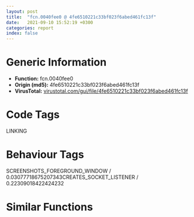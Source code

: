 ```yaml
---
layout: post
title:  "fcn.0040fee0 @ 4fe6510221c33bf023f6abed461fc13f"
date:   2021-09-10 15:52:19 +0300
categories: report
index: false
---
```


# Generic Information
- **Function:** fcn.0040fee0
- **Origin (md5):** 4fe6510221c33bf023f6abed461fc13f
- **VirusTotal:** [virustotal.com/gui/file/4fe6510221c33bf023f6abed461fc13f][virustotal_ref]

# Code Tags
<span class="tag" id="LINKING">LINKING</span>


# Behaviour Tags
<span class="bhv-tag" id="SCREENSHOTS_FOREGROUND_WINDOW">SCREENSHOTS_FOREGROUND_WINDOW / 0.03077718675207343</span><span class="bhv-tag" id="CREATES_SOCKET_LISTENER">CREATES_SOCKET_LISTENER / 0.22309018422424232</span>

# Similar Functions
<script type="text/javascript" src="https://www.gstatic.com/charts/loader.js"></script>
<script type="text/javascript">

    google.charts.load('current', {'packages':['corechart']});
    google.charts.setOnLoadCallback(drawChart);

    function drawChart() {
    var data = new google.visualization.DataTable();
        data.addColumn('number', 'X');
        data.addColumn('number', 'Y');
        data.addColumn({type: 'string', role: 'tooltip', 'p': {'html': true}});
        data.addColumn({'type': 'string', 'role': 'style'});
        
        data.addRows([
    [16.437116622924805, 205.55738830566406, '<b><a href="/report/fcn.0040fee0@4fe6510221c33bf023f6abed461fc13f">fcn.0040fee0</a><br>@4fe6510221c33bf023f6abed461fc13f</b><br>mov eax, dword[0x4c28ec]<br>mov eax, dword[eax+0xd0]<br>sub esp, 0x124<br>push ebx<br>mov ebx, dword[esp+0x134]<br>push ebp<br>mov ebp, dword[esp+0x13c]<br>push esi<br>mov esi, dword[esp+0x154]<br>mov dword[0x4c7f18], eax<br>cmp eax, 1<br>je 0x40ff18<br>cmp eax, 3<br>jne 0x40ff48<br>cmp dword[0x4c92dc], 0<br>je 0x40ff3b<br>call fcn.00408e80<br>test al, al<br>jne 0x40ff36<br>mov eax, 1<br>mov dword[0x4c7f18], eax<br>jmp 0x40ff4c<br>mov eax, dword[0x4c7f18]<br>dec eax<br>neg eax<br>sbb eax, eax<br>and eax, 2<br>mov dword[0x4c7f18], eax<br>test eax, eax<br>je 0x40ff97<br>lea ecx, [esp+0x18]<br>mov dword[0x4c53ec], ecx<br>mov ecx, 0x80000000<br>mov dword[0x4c53e4], 0xa<br>mov byte[0x4c53d7], 0<br>mov dword[0x4c53d8], ecx<br>mov dword[0x4c53dc], ecx<br>mov byte[0x4c53d6], 0<br>mov dword[0x4c53e8], 0<br>mov byte[0x4c53d5], 0<br>mov byte[0x4c53d4], 1<br>mov ecx, dword[0x4c29c8]<br>mov dl, byte[0x4c6ec4]<br>mov byte[esp+0x13], dl<br>cmp ecx, 9<br>je 0x40ffb5<br>cmp ecx, 0xa<br>jne 0x410045<br>test eax, eax<br>jne 0x410045<br>test byte[0x4c9b80], 1<br>mov byte[esp+0x12], 1<br>jne 0x40fff3<br>or dword[0x4c9b80], 1<br>push str.BlockInput<br>push str.user32<br>call dword[sym.imp.KERNEL32.dll_GetModuleHandleW]<br>push eax<br>call dword[sym.imp.KERNEL32.dll_GetProcAddress]<br>mov dword[0x4c9b7c], eax<br>mov eax, dword[0x4c7f18]<br>mov ecx, dword[0x4c9b7c]<br>test ecx, ecx<br>je 0x410006<br>push 1<br>call ecx<br>mov eax, dword[0x4c7f18]<br>mov byte[0x4c6ec4], 1<br>movzx ecx, byte[esp+0x134]<br>sub ecx, 0x56<br>je 0x410072<br>dec ecx<br>je 0x41004c<br>dec ecx<br>jne 0x410094<br>mov eax, dword[esp+0x148]<br>mov ecx, dword[esp+0x144]<br>push esi<br>push edi<br>push eax<br>mov al, byte[esp+0x144]<br>push ecx<br>push ebp<br>push ebx<br>call fcn.00410160<br>add esp, 0x18<br>jmp 0x41008f<br>mov byte[esp+0x12], 0<br>jmp 0x41000d<br>mov edx, dword[esp+0x150]<br>mov eax, dword[esp+0x14c]<br>push esi<br>push edx<br>push eax<br>mov al, byte[esp+0x144]<br>push ebp<br>push ebx<br>mov ecx, edi<br>call fcn.004102e0<br>add esp, 0x14<br>jmp 0x41008f<br>push esi<br>lea ecx, [esp+0x144]<br>push edi<br>push ecx<br>lea ecx, [esp+0x20]<br>lea eax, [esp+0x148]<br>call fcn.004106d0<br>add esp, 0xc<br>mov eax, dword[0x4c7f18]<br>test eax, eax<br>je 0x410102<br>cmp byte[0x4c53d5], 0<br>mov dword[esp+0x14], 0xffffffff<br>jne 0x4100c6<br>cmp dword[0x4c53e8], 0<br>jbe 0x4100c6<br>lea edx, [esp+0x14]<br>push 0<br>push edx<br>call fcn.00410cf0<br>mov eax, dword[0x4c7f18]<br>add esp, 8<br>dec eax<br>neg eax<br>sbb eax, eax<br>and eax, 0x3e8<br>add eax, 0x1f4<br>cmp dword[0x4c53e4], eax<br>jbe 0x4100eb<br>mov eax, dword[0x4c53ec]<br>push eax<br>call fcn.0048e3af<br>add esp, 4<br>mov ecx, dword[esp+0x14]<br>push ecx<br>mov dword[0x4c7f18], 0<br>call fcn.00410e40<br>add esp, 4<br>cmp byte[esp+0x12], 0<br>je 0x410152<br>cmp byte[esp+0x13], 0<br>jne 0x410152<br>test byte[0x4c9b80], 1<br>jne 0x41013e<br>or dword[0x4c9b80], 1<br>push str.BlockInput<br>push str.user32<br>call dword[sym.imp.KERNEL32.dll_GetModuleHandleW]<br>push eax<br>call dword[sym.imp.KERNEL32.dll_GetProcAddress]<br>mov dword[0x4c9b7c], eax<br>jmp 0x410143<br>mov eax, dword[0x4c9b7c]<br>test eax, eax<br>je 0x41014b<br>push 0<br>call eax<br>mov byte[0x4c6ec4], 0<br>pop esi<br>pop ebp<br>pop ebx<br>add esp, 0x124<br>ret <br><eoc> ', 'point { fill-color: #e0440e; }'],
[-197.4603271484375, -92.65523529052734, '<b><a href="/report/fcn.004102e0@4fe6510221c33bf023f6abed461fc13f">fcn.004102e0</a><br>@4fe6510221c33bf023f6abed461fc13f</b><br>sub esp, 0x18<br>push ebx<br>push ebp<br>push esi<br>mov esi, dword[esp+0x28]<br>push edi<br>mov edi, dword[esp+0x30]<br>mov bl, al<br>cmp esi, 0x80000000<br>jne 0x410303<br>cmp edi, esi<br>jne 0x410699<br>jmp 0x41030f<br>cmp edi, 0x80000000<br>je 0x410699<br>cmp dword[esp+0x34], 1<br>jl 0x410699<br>xor eax, eax<br>mov dword[esp+0x14], eax<br>cmp esi, 0x80000000<br>je 0x410357<br>cmp edi, 0x80000000<br>je 0x410357<br>mov eax, dword[esp+0x3c]<br>push eax<br>push ecx<br>lea edx, [esp+0x38]<br>push edx<br>lea ecx, [esp+0x20]<br>lea eax, [esp+0x38]<br>call fcn.004106d0<br>mov edi, dword[esp+0x3c]<br>mov esi, dword[esp+0x38]<br>mov eax, dword[esp+0x20]<br>add esp, 0xc<br>movzx ecx, bl<br>add ecx, 0xffffff64<br>cmp ecx, 3<br>ja case.default.0x410365<br>jmp dword[ecx*4+0x4106a4]<br>mov edx, dword[esp+0x34]<br>mov ecx, edx<br>shl ecx, 4<br>sub ecx, edx<br>add ecx, ecx<br>add ecx, ecx<br>add ecx, ecx<br>or eax, 0x800<br>push eax<br>mov edx, edi<br>mov eax, esi<br>call fcn.004108c0<br>add esp, 4<br>pop edi<br>pop esi<br>pop ebp<br>pop ebx<br>add esp, 0x18<br>ret <br>mov ecx, dword[esp+0x34]<br>imul ecx, ecx, 0xffffff88<br>jmp 0x41037d<br>mov ecx, dword[esp+0x34]<br>imul ecx, ecx, 0xffffff88<br>or eax, 0x1000<br>jmp 0x410382<br>mov edx, dword[esp+0x34]<br>mov ecx, edx<br>shl ecx, 4<br>sub ecx, edx<br>add ecx, ecx<br>add ecx, ecx<br>add ecx, ecx<br>or eax, 0x1000<br>jmp 0x410382<br>xor ebp, ebp<br>mov dword[esp+0x2c], ebp<br>cmp bl, 0x9a<br>jne 0x4103ee<br>cmp dword[0x4c7f18], 2<br>je 0x4103ea<br>push 0x17<br>call dword[sym.imp.USER32.dll_GetSystemMetrics]<br>test eax, eax<br>mov eax, dword[esp+0x14]<br>jne 0x41040e<br>mov bl, 1<br>jmp 0x410410<br>cmp bl, 0x9b<br>jne 0x410410<br>cmp dword[0x4c7f18], 2<br>je 0x41040e<br>push 0x17<br>call dword[sym.imp.USER32.dll_GetSystemMetrics]<br>test eax, eax<br>mov eax, dword[esp+0x14]<br>mov bl, 1<br>jne 0x410410<br>mov bl, 2<br>movzx ecx, bl<br>dec ecx<br>cmp ecx, 5<br>ja case.0x41041d.3<br>jmp dword[ecx*4+0x4106b4]<br>cmp dword[0x4c7f18], ebp<br>je 0x410438<br>cmp dword[0x4c53e8], ebp<br>jne 0x41053f<br>mov ecx, dword[esp+0x38]<br>test ecx, ecx<br>je 0x410456<br>cmp ecx, 1<br>jne 0x41053f<br>cmp byte[0x4c9304], 0<br>je 0x41053f<br>lea eax, [esp+0x20]<br>push eax<br>call dword[sym.imp.USER32.dll_GetCursorPos]<br>mov ecx, dword[esp+0x24]<br>mov edx, dword[esp+0x20]<br>push ecx<br>push edx<br>call dword[sym.imp.USER32.dll_WindowFromPoint]<br>test eax, eax<br>je 0x41053b<br>call fcn.004784d0<br>mov ebp, eax<br>test ebp, ebp<br>je 0x410537<br>push 0<br>push ebp<br>call dword[sym.imp.USER32.dll_GetWindowThreadProcessId]<br>cmp eax, dword[0x4c85cc]<br>jne 0x410537<br>movzx eax, word[esp+0x24]<br>movzx ecx, word[esp+0x20]<br>shl eax, 0x10<br>or eax, ecx<br>push eax<br>push 0<br>push 0x84<br>push ebp<br>call dword[sym.imp.USER32.dll_SendMessageW]<br>cmp bl, 1<br>jne 0x4104f1<br>cmp eax, 0x14<br>je 0x410500<br>cmp eax, 9<br>je 0x410500<br>cmp eax, 8<br>je 0x410500<br>cmp eax, 0x15<br>je 0x410500<br>mov ebp, dword[esp+0x2c]<br>mov eax, dword[esp+0x14]<br>mov dword[esp+0x18], 2<br>mov dword[esp+0x1c], 4<br>jmp case.0x41041d.3<br>cmp bl, 2<br>jne 0x410537<br>cmp eax, 2<br>je 0x410500<br>cmp eax, 3<br>jne 0x410556<br>cmp dword[esp+0x38], 0<br>jne 0x410521<br>mov dword[0x4c9bf0], eax<br>mov eax, ebp<br>mov byte[0x4c9304], bl<br>call fcn.00477480<br>pop edi<br>pop esi<br>pop ebp<br>pop ebx<br>add esp, 0x18<br>ret <br>mov ebp, dword[esp+0x2c]<br>cmp dword[0x4c9bf0], eax<br>jne 0x41053b<br>mov dword[esp+0x38], 2<br>jmp 0x41053b<br>mov ebp, dword[esp+0x2c]<br>mov eax, dword[esp+0x14]<br>cmp bl, 1<br>jne 0x41055e<br>mov dword[esp+0x18], 2<br>mov dword[esp+0x1c], 4<br>jmp case.0x41041d.3<br>mov ebp, dword[esp+0x2c]<br>mov eax, dword[esp+0x14]<br>mov dword[esp+0x18], 8<br>mov dword[esp+0x1c], 0x10<br>jmp case.0x41041d.3<br>mov dword[esp+0x18], 0x20<br>mov dword[esp+0x1c], 0x40<br>jmp case.0x41041d.3<br>xor edx, edx<br>cmp bl, 5<br>setne dl<br>mov dword[esp+0x18], 0x80<br>mov dword[esp+0x1c], 0x100<br>inc edx<br>mov dword[esp+0x2c], edx<br>mov ebp, edx<br>mov ecx, dword[esp+0x34]<br>test ecx, ecx<br>jle 0x410692<br>mov dword[esp+0x2c], ecx<br>mov ecx, 1<br>cmp dword[esp+0x38], ecx<br>je 0x410620<br>mov ebx, dword[esp+0x18]<br>or ebx, eax<br>cmp dword[0x4c7f18], 0<br>je 0x4105d8<br>push ebp<br>mov eax, esi<br>call fcn.00410a90<br>add esp, 4<br>jmp 0x41060e<br>mov eax, dword[0x4c28ec]<br>movzx ecx, byte[eax+0xf2]<br>mov edx, 0xffc3d44d<br>sub edx, ecx<br>lea eax, [edi-0x80000000]<br>neg eax<br>sbb eax, eax<br>push edx<br>and eax, edi<br>lea ecx, [esi-0x80000000]<br>neg ecx<br>push ebp<br>sbb ecx, ecx<br>push eax<br>and ecx, esi<br>push ecx<br>push ebx<br>call dword[sym.imp.USER32.dll_mouse_event]<br>cmp byte[0x4c9304], 0<br>jne 0x41061c<br>call fcn.00410f20<br>mov eax, dword[esp+0x14]<br>cmp dword[esp+0x38], 0<br>je 0x410683<br>mov ebx, dword[esp+0x1c]<br>or ebx, eax<br>cmp dword[0x4c7f18], 0<br>je 0x410643<br>push ebp<br>mov eax, esi<br>call fcn.00410a90<br>add esp, 4<br>jmp 0x41067a<br>mov edx, dword[0x4c28ec]<br>movzx eax, byte[edx+0xf2]<br>mov ecx, 0xffc3d44d<br>sub ecx, eax<br>lea edx, [edi-0x80000000]<br>neg edx<br>sbb edx, edx<br>push ecx<br>and edx, edi<br>lea eax, [esi-0x80000000]<br>neg eax<br>push ebp<br>sbb eax, eax<br>push edx<br>and eax, esi<br>push eax<br>push ebx<br>call dword[sym.imp.USER32.dll_mouse_event]<br>call fcn.00410f20<br>mov eax, dword[esp+0x14]<br>mov ecx, 1<br>sub dword[esp+0x2c], ecx<br>jne 0x4105b6<br>mov byte[0x4c9304], 0<br>pop edi<br>pop esi<br>pop ebp<br>pop ebx<br>add esp, 0x18<br>ret <br><eoc> ', 'null'],
[167.75729370117188, -128.78672790527344, '<b><a href="/report/fcn.0040f3b0@4fe6510221c33bf023f6abed461fc13f">fcn.0040f3b0</a><br>@4fe6510221c33bf023f6abed461fc13f</b><br>push ebp<br>mov ebp, esp<br>and esp, 0xfffffff8<br>movzx eax, byte[ebp+0xc]<br>sub esp, 0x11c<br>push ebx<br>mov ebx, dword[ebp+0x10]<br>or ax, bx<br>push esi<br>push edi<br>je 0x40f9c7<br>cmp dword[ebp+0x1c], 0<br>jne 0x40f3dc<br>mov dword[ebp+0x1c], 0xffc3d44d<br>call dword[sym.imp.KERNEL32.dll_GetCurrentThreadId]<br>cmp eax, dword[0x4c53a0]<br>mov eax, dword[0x4c7f18]<br>sete byte[esp+0x11]<br>test eax, eax<br>je 0x40f402<br>cmp byte[esp+0x11], 0<br>mov byte[esp+0x12], 1<br>je 0x40f407<br>mov byte[esp+0x12], 0<br>cmp eax, 1<br>je 0x40f413<br>cmp byte[esp+0x11], 0<br>je 0x40f417<br>mov byte[ebp+0x18], 0<br>cmp byte[ebp+0xc], 0<br>jne 0x40f429<br>mov ecx, ebx<br>call fcn.00412980<br>mov byte[ebp+0xc], al<br>jmp 0x40f442<br>test bx, bx<br>jne 0x40f442<br>mov ecx, dword[ebp+0xc]<br>push ecx<br>xor bl, bl<br>call fcn.00412700<br>movzx ebx, ax<br>add esp, 4<br>mov dword[ebp+0x10], ebx<br>mov edx, ebx<br>xor eax, eax<br>shr edx, 8<br>test dl, dl<br>setne al<br>cmp dword[0x4c7f18], 2<br>mov dword[esp+0x1c], eax<br>jne case.default.0x40f469<br>movzx eax, byte[ebp+0xc]<br>add eax, 0xffffff60<br>cmp eax, 5<br>ja case.default.0x40f469<br>jmp dword[eax*4+0x40f9d0]<br>mov byte[ebp+0xc], 0x11<br>jmp case.default.0x40f469<br>mov byte[ebp+0xc], 0x10<br>jmp case.default.0x40f469<br>mov byte[ebp+0xc], 0x12<br>cmp dword[ebp+0x14], 0<br>mov al, byte[ebp+0xc]<br>je 0x40f5b5<br>xor ecx, ecx<br>mov edx, ebx<br>call fcn.00411b10<br>mov ebx, dword[ebp+8]<br>test al, al<br>je 0x40f54b<br>lea ecx, [esp+0x28]<br>push ecx<br>call dword[sym.imp.USER32.dll_GetKeyboardState]<br>mov cl, 0x80<br>mov dl, 0x7f<br>test ebx, ebx<br>jne 0x40f4c2<br>movzx eax, byte[ebp+0xc]<br>or byte[esp+eax+0x28], cl<br>lea eax, [esp+eax+0x28]<br>jmp 0x40f4d3<br>cmp ebx, 1<br>jne 0x40f4d3<br>movzx eax, byte[ebp+0xc]<br>and byte[esp+eax+0x28], dl<br>lea eax, [esp+eax+0x28]<br>movzx eax, byte[ebp+0xc]<br>add eax, 0xffffff60<br>cmp eax, 5<br>ja case.default.0x40f4e1<br>jmp dword[eax*4+0x40f9e8]<br>test byte[esp+0xca], cl<br>jne 0x40f500<br>test byte[esp+0xcb], cl<br>jne 0x40f500<br>and byte[esp+0x39], dl<br>jmp case.default.0x40f4e1<br>or byte[esp+0x39], cl<br>jmp case.default.0x40f4e1<br>test byte[esp+0xc8], cl<br>jne 0x40f51e<br>test byte[esp+0xc9], cl<br>jne 0x40f51e<br>and byte[esp+0x38], dl<br>jmp case.default.0x40f4e1<br>or byte[esp+0x38], cl<br>jmp case.default.0x40f4e1<br>test byte[esp+0xcc], cl<br>jne 0x40f53c<br>test byte[esp+0xcd], cl<br>jne 0x40f53c<br>and byte[esp+0x3a], dl<br>jmp case.default.0x40f4e1<br>or byte[esp+0x3a], cl<br>lea edx, [esp+0x28]<br>push edx<br>call dword[sym.imp.USER32.dll_SetKeyboardState]<br>movzx esi, word[ebp+0x10]<br>mov edi, dword[sym.imp.USER32.dll_PostMessageW]<br>shl esi, 0x10<br>cmp ebx, 1<br>je 0x40f573<br>movzx ecx, byte[ebp+0xc]<br>mov edx, dword[ebp+0x14]<br>mov eax, esi<br>or eax, 1<br>push eax<br>push ecx<br>push 0x100<br>push edx<br>call edi<br>cmp byte[ebp+0x18], 0<br>je 0x40f591<br>cmp ebx, 2<br>jne 0x40f591<br>mov eax, dword[0x4c28ec]<br>mov ecx, dword[eax+0x64]<br>push ecx<br>call fcn.00410e40<br>add esp, 4<br>jmp 0x40f599<br>test ebx, ebx<br>je 0x40f98e<br>movzx edx, byte[ebp+0xc]<br>mov eax, dword[ebp+0x14]<br>or esi, 0xc0000001<br>push esi<br>push edx<br>push 0x101<br>push eax<br>call edi<br>jmp 0x40f98e<br>cmp byte[0x4c6ec4], 0<br>mov ecx, dword[ebp+8]<br>mov dword[0x4c53f8], ecx<br>mov byte[0x4c6eff], al<br>je 0x40f612<br>cmp al, 0x12<br>je 0x40f5d8<br>cmp al, 0xa4<br>je 0x40f5d8<br>cmp al, 0xa5<br>jne 0x40f612<br>cmp byte[esp+0x11], 0<br>jne 0x40f612<br>test byte[0x4c9b80], 1<br>mov byte[esp+0x16], 1<br>jne 0x40f643<br>or dword[0x4c9b80], 1<br>push str.BlockInput<br>push str.user32<br>call dword[sym.imp.KERNEL32.dll_GetModuleHandleW]<br>push eax<br>call dword[sym.imp.KERNEL32.dll_GetProcAddress]<br>mov dword[0x4c9b7c], eax<br>jmp 0x40f648<br>cmp byte[esp+0x11], 0<br>mov byte[esp+0x16], 0<br>lea esi, [esp+0x24]<br>jne 0x40f627<br>mov esi, 0x4c53f0<br>mov dword[esp+0x18], esi<br>cmp al, 0xa5<br>jne 0x40f65c<br>cmp byte[esp+0x12], 0<br>jne 0x40f65c<br>cmp dword[0x4c65e8], 0<br>je 0x40f65c<br>mov al, 1<br>jmp 0x40f65e<br>mov eax, dword[0x4c9b7c]<br>test eax, eax<br>je 0x40f650<br>push 0<br>call eax<br>mov al, byte[ebp+0xc]<br>mov byte[0x4c6ec4], 0<br>jmp 0x40f622<br>xor al, al<br>mov byte[esp+0x14], al<br>mov byte[esp+0x13], al<br>test al, al<br>je 0x40f6d6<br>cmp byte[esp+0x11], 0<br>jne 0x40f679<br>mov edi, dword[0x4c53f4]<br>jmp 0x40f6a6<br>call dword[sym.imp.USER32.dll_GetForegroundWindow]<br>test eax, eax<br>je 0x40f68e<br>push 0<br>push eax<br>call dword[sym.imp.USER32.dll_GetWindowThreadProcessId]<br>jmp 0x40f690<br>xor eax, eax<br>push eax<br>call dword[sym.imp.USER32.dll_GetKeyboardLayout]<br>mov edi, eax<br>push edi<br>xor eax, eax<br>call fcn.00411f10<br>add esp, 4<br>mov dword[esi], eax<br>cmp dword[esi], 0<br>je 0x40f6b2<br>mov byte[esp+0x13], 0<br>jmp 0x40f6da<br>push 0xa2<br>mov byte[esp+0x19], 0xa2<br>call dword[sym.imp.USER32.dll_GetAsyncKeyState]<br>mov edx, dword[ebp+0x1c]<br>mov dword[0x4c65dc], edx<br>shr eax, 0xf<br>and al, 1<br>mov byte[esp+0x17], al<br>jmp 0x40f6da<br>mov edi, dword[esp+0x24]<br>cmp byte[esp+0x12], 0<br>je 0x40f6f3<br>mov al, byte[ebp+0xc]<br>xor ecx, ecx<br>mov edx, ebx<br>call fcn.00411b10<br>mov byte[esp+0x20], al<br>jmp 0x40f6f8<br>mov byte[esp+0x20], 0<br>cmp byte[esp+0x11], 0<br>jne 0x40f71e<br>mov eax, dword[0x4c7f18]<br>cmp eax, 2<br>je 0x40f71e<br>cmp dword[0x4c65e8], 0<br>je 0x40f717<br>cmp eax, 1<br>jne 0x40f71e<br>mov byte[esp+0x11], 1<br>jmp 0x40f723<br>mov byte[esp+0x11], 0<br>cmp dword[ebp+8], 1<br>mov esi, dword[sym.imp.USER32.dll_keybd_event]<br>mov ebx, dword[esp+0x20]<br>je 0x40f812<br>cmp byte[esp+0x12], 0<br>je 0x40f75d<br>mov eax, dword[ebp+0x1c]<br>mov ecx, dword[esp+0x1c]<br>mov edx, dword[ebp+0x10]<br>push eax<br>mov eax, dword[ebp+0xc]<br>push ecx<br>push edx<br>push eax<br>push ebx<br>call fcn.00410920<br>add esp, 0x14<br>jmp 0x40f7f9<br>cmp byte[esp+0x14], 0<br>je 0x40f776<br>mov ecx, dword[esp+0x18]<br>cmp dword[ecx], 3<br>jne 0x40f776<br>mov edx, dword[ebp+0x1c]<br>mov dword[0x4c65e0], edx<br>mov eax, dword[ebp+0x1c]<br>mov ecx, dword[esp+0x1c]<br>mov edx, dword[ebp+0x10]<br>push eax<br>mov eax, dword[ebp+0xc]<br>push ecx<br>push edx<br>push eax<br>call esi<br>cmp byte[esp+0x13], 0<br>mov dword[0x4c65e0], 0<br>je 0x40f7f9<br>cmp dword[0x4c65dc], 0<br>mov byte[esp+0x13], 0<br>je 0x40f7c5<br>push edi<br>mov eax, 4<br>mov dword[0x4c65dc], 0<br>call fcn.00411f10<br>mov ecx, dword[esp+0x1c]<br>mov dword[ecx], eax<br>jmp 0x40f7f6<br>cmp byte[esp+0x17], 0<br>jne 0x40f7f9<br>movzx edx, byte[esp+0x15]<br>push edx<br>call dword[sym.imp.USER32.dll_GetAsyncKeyState]<br>mov ecx, 0x8000<br>and ax, cx<br>movzx eax, ax<br>neg eax<br>sbb eax, eax<br>add eax, 4<br>push edi<br>call fcn.00411f10<br>mov edx, dword[esp+0x1c]<br>mov dword[edx], eax<br>add esp, 4<br>cmp byte[esp+0x11], 0<br>je 0x40f812<br>mov eax, dword[ebp+0x10]<br>mov ecx, dword[ebp+0xc]<br>push eax<br>push ecx<br>xor dl, dl<br>call fcn.00411010<br>add esp, 8<br>cmp byte[ebp+0x18], 0<br>je 0x40f851<br>mov eax, 2<br>cmp dword[ebp+8], eax<br>jne 0x40f851<br>cmp dword[0x4c7f18], eax<br>jne 0x40f83e<br>mov edx, dword[0x4c28ec]<br>mov eax, dword[edx+0x68]<br>push eax<br>call fcn.00410e40<br>add esp, 4<br>jmp 0x40f85b<br>mov eax, dword[0x4c28ec]<br>mov eax, dword[eax+0x64]<br>push eax<br>call fcn.00410e40<br>add esp, 4<br>jmp 0x40f85b<br>cmp dword[ebp+8], 0<br>je 0x40f945<br>or dword[esp+0x1c], 2<br>cmp byte[esp+0x12], 0<br>je 0x40f889<br>mov ecx, dword[ebp+0x1c]<br>mov edx, dword[esp+0x1c]<br>mov eax, dword[ebp+0x10]<br>push ecx<br>mov ecx, dword[ebp+0xc]<br>push edx<br>push eax<br>push ecx<br>push ebx<br>call fcn.00410920<br>mov ebx, dword[ebp+0x10]<br>add esp, 0x14<br>jmp 0x40f915<br>cmp byte[esp+0x14], 0<br>je 0x40f8a1<br>mov edx, dword[esp+0x18]<br>cmp dword[edx], 3<br>jne 0x40f8a1<br>mov eax, dword[ebp+0x1c]<br>mov dword[0x4c65e4], eax<br>mov ecx, dword[ebp+0x1c]<br>mov edx, dword[esp+0x1c]<br>mov ebx, dword[ebp+0x10]<br>mov eax, dword[ebp+0xc]<br>push ecx<br>push edx<br>push ebx<br>push eax<br>call esi<br>xor eax, eax<br>mov dword[0x4c65e4], eax<br>cmp byte[esp+0x13], al<br>je 0x40f915<br>cmp dword[0x4c65dc], eax<br>je 0x40f8e1<br>mov dword[0x4c65dc], eax<br>push edi<br>mov eax, 4<br>call fcn.00411f10<br>mov ecx, dword[esp+0x1c]<br>mov dword[ecx], eax<br>jmp 0x40f912<br>cmp byte[esp+0x17], al<br>je 0x40f915<br>movzx edx, byte[esp+0x15]<br>push edx<br>call dword[sym.imp.USER32.dll_GetAsyncKeyState]<br>mov ecx, 0x8000<br>test cx, ax<br>mov eax, 0<br>setne al<br>push edi<br>add eax, 3<br>call fcn.00411f10<br>mov edx, dword[esp+0x1c]<br>mov dword[edx], eax<br>add esp, 4<br>mov eax, dword[esp+0x18]<br>cmp dword[eax], 0<br>je 0x40f92f<br>mov ecx, 0x138<br>cmp bx, cx<br>jne 0x40f92f<br>and byte[0x4c53d7], 0xfe<br>cmp byte[esp+0x11], 0<br>je 0x40f945<br>mov edx, dword[ebp+0xc]<br>push ebx<br>push edx<br>mov dl, 1<br>call fcn.00411010<br>add esp, 8<br>cmp byte[esp+0x16], 0<br>je 0x40f98e<br>test byte[0x4c9b80], 1<br>jne 0x40f97a<br>or dword[0x4c9b80], 1<br>push str.BlockInput<br>push str.user32<br>call dword[sym.imp.KERNEL32.dll_GetModuleHandleW]<br>push eax<br>call dword[sym.imp.KERNEL32.dll_GetProcAddress]<br>mov dword[0x4c9b7c], eax<br>jmp 0x40f97f<br>mov eax, dword[0x4c9b7c]<br>test eax, eax<br>je 0x40f987<br>push 1<br>call eax<br>mov byte[0x4c6ec4], 1<br>cmp byte[ebp+0x18], 0<br>je 0x40f9c7<br>cmp dword[0x4c7f18], 2<br>jne 0x40f9b5<br>mov eax, dword[0x4c28ec]<br>mov eax, dword[eax+0x60]<br>push eax<br>call fcn.00410e40<br>add esp, 4<br>pop edi<br>pop esi<br>pop ebx<br>mov esp, ebp<br>pop ebp<br>ret <br>mov ecx, dword[0x4c28ec]<br>mov eax, dword[ecx+0x5c]<br>push eax<br>call fcn.00410e40<br>add esp, 4<br>pop edi<br>pop esi<br>pop ebx<br>mov esp, ebp<br>pop ebp<br>ret <br><eoc> ', 'null'],

        ]);

    var options = {
        title: 'Similarity Plot',
        legend: 'none',
        colors: ['#dedbd9', '#e6693e', '#ec8f6e', '#f3b49f', '#f6c7b6'],
        tooltip: {isHtml: true, trigger: 'both'},
        explorer: {
        actions: ["dragToZoom", "rightClickToReset"],
        },
        chartArea: {
        width: '80%',
        height: '80%'
        },
        width: '100%',
        height: '100%'
    };

    var chart = new google.visualization.ScatterChart(document.getElementById('chart_div'));

    chart.draw(data, options);
    }
    
</script>


<div id="chart_div" style="width: 100%px; height: 100%;"></div>

# Disassembled Code
{% highlight nasm %}

mov eax, dword[0x4c28ec]
mov eax, dword[eax+0xd0]
sub esp, 0x124
push ebx
mov ebx, dword[esp+0x134]
push ebp
mov ebp, dword[esp+0x13c]
push esi
mov esi, dword[esp+0x154]
mov dword[0x4c7f18], eax
cmp eax, 1
je 0x40ff18
cmp eax, 3
jne 0x40ff48
cmp dword[0x4c92dc], 0
je 0x40ff3b
call fcn.00408e80
test al, al
jne 0x40ff36
mov eax, 1
mov dword[0x4c7f18], eax
jmp 0x40ff4c
mov eax, dword[0x4c7f18]
dec eax
neg eax
sbb eax, eax
and eax, 2
mov dword[0x4c7f18], eax
test eax, eax
je 0x40ff97
lea ecx, [esp+0x18]
mov dword[0x4c53ec], ecx
mov ecx, 0x80000000
mov dword[0x4c53e4], 0xa
mov byte[0x4c53d7], 0
mov dword[0x4c53d8], ecx
mov dword[0x4c53dc], ecx
mov byte[0x4c53d6], 0
mov dword[0x4c53e8], 0
mov byte[0x4c53d5], 0
mov byte[0x4c53d4], 1
mov ecx, dword[0x4c29c8]
mov dl, byte[0x4c6ec4]
mov byte[esp+0x13], dl
cmp ecx, 9
je 0x40ffb5
cmp ecx, 0xa
jne 0x410045
test eax, eax
jne 0x410045
test byte[0x4c9b80], 1
mov byte[esp+0x12], 1
jne 0x40fff3
or dword[0x4c9b80], 1
push str.BlockInput
push str.user32
call dword[sym.imp.KERNEL32.dll_GetModuleHandleW]
push eax
call dword[sym.imp.KERNEL32.dll_GetProcAddress]
mov dword[0x4c9b7c], eax
mov eax, dword[0x4c7f18]
mov ecx, dword[0x4c9b7c]
test ecx, ecx
je 0x410006
push 1
call ecx
mov eax, dword[0x4c7f18]
mov byte[0x4c6ec4], 1
movzx ecx, byte[esp+0x134]
sub ecx, 0x56
je 0x410072
dec ecx
je 0x41004c
dec ecx
jne 0x410094
mov eax, dword[esp+0x148]
mov ecx, dword[esp+0x144]
push esi
push edi
push eax
mov al, byte[esp+0x144]
push ecx
push ebp
push ebx
call fcn.00410160
add esp, 0x18
jmp 0x41008f
mov byte[esp+0x12], 0
jmp 0x41000d
mov edx, dword[esp+0x150]
mov eax, dword[esp+0x14c]
push esi
push edx
push eax
mov al, byte[esp+0x144]
push ebp
push ebx
mov ecx, edi
call fcn.004102e0
add esp, 0x14
jmp 0x41008f
push esi
lea ecx, [esp+0x144]
push edi
push ecx
lea ecx, [esp+0x20]
lea eax, [esp+0x148]
call fcn.004106d0
add esp, 0xc
mov eax, dword[0x4c7f18]
test eax, eax
je 0x410102
cmp byte[0x4c53d5], 0
mov dword[esp+0x14], 0xffffffff
jne 0x4100c6
cmp dword[0x4c53e8], 0
jbe 0x4100c6
lea edx, [esp+0x14]
push 0
push edx
call fcn.00410cf0
mov eax, dword[0x4c7f18]
add esp, 8
dec eax
neg eax
sbb eax, eax
and eax, 0x3e8
add eax, 0x1f4
cmp dword[0x4c53e4], eax
jbe 0x4100eb
mov eax, dword[0x4c53ec]
push eax
call fcn.0048e3af
add esp, 4
mov ecx, dword[esp+0x14]
push ecx
mov dword[0x4c7f18], 0
call fcn.00410e40
add esp, 4
cmp byte[esp+0x12], 0
je 0x410152
cmp byte[esp+0x13], 0
jne 0x410152
test byte[0x4c9b80], 1
jne 0x41013e
or dword[0x4c9b80], 1
push str.BlockInput
push str.user32
call dword[sym.imp.KERNEL32.dll_GetModuleHandleW]
push eax
call dword[sym.imp.KERNEL32.dll_GetProcAddress]
mov dword[0x4c9b7c], eax
jmp 0x410143
mov eax, dword[0x4c9b7c]
test eax, eax
je 0x41014b
push 0
call eax
mov byte[0x4c6ec4], 0
pop esi
pop ebp
pop ebx
add esp, 0x124
ret

{% endhighlight %}

[virustotal_ref]: https://www.virustotal.com/gui/file/4fe6510221c33bf023f6abed461fc13f